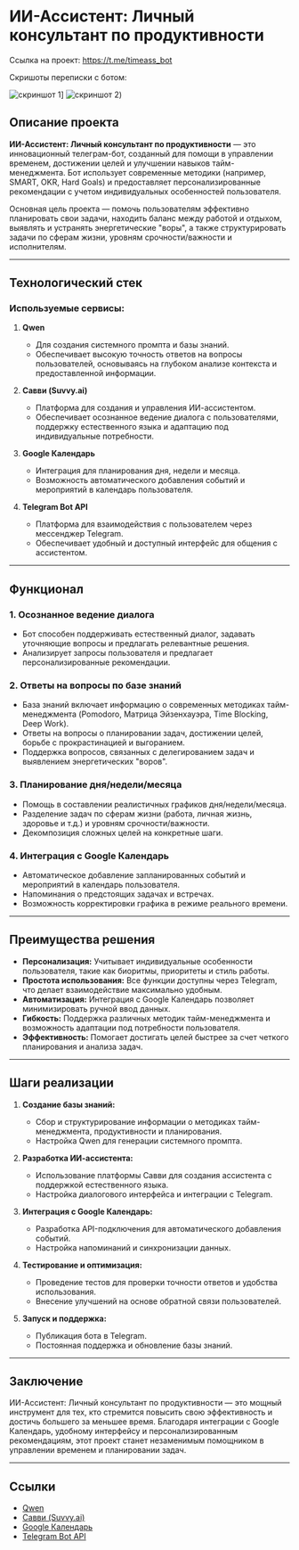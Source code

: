 
# ИИ-Ассистент: Личный консультант по продуктивности

Ссылка на проект: https://t.me/timeass_bot

Скришоты переписки с ботом: 

![скриншот 1](https://github.com/OlgaKor15/ai_assistent/blob/main/%D1%8F%D1%87.JPG?raw=true)]
![скриншот 2](https://github.com/OlgaKor15/ai_assistent/blob/main/%D1%8F%D1%87.JPG?raw=true))

## Описание проекта

**ИИ-Ассистент: Личный консультант по продуктивности** — это инновационный телеграм-бот, созданный для помощи в управлении временем, достижении целей и улучшении навыков тайм-менеджмента. Бот использует современные методики (например, SMART, OKR, Hard Goals) и предоставляет персонализированные рекомендации с учетом индивидуальных особенностей пользователя.

Основная цель проекта — помочь пользователям эффективно планировать свои задачи, находить баланс между работой и отдыхом, выявлять и устранять энергетические "воры", а также структурировать задачи по сферам жизни, уровням срочности/важности и исполнителям.

---

## Технологический стек

### Используемые сервисы:
1. **Qwen**  
   - Для создания системного промпта и базы знаний.
   - Обеспечивает высокую точность ответов на вопросы пользователей, основываясь на глубоком анализе контекста и предоставленной информации.

2. **Савви (Suvvy.ai)**  
   - Платформа для создания и управления ИИ-ассистентом.
   - Обеспечивает осознанное ведение диалога с пользователями, поддержку естественного языка и адаптацию под индивидуальные потребности.

3. **Google Календарь**  
   - Интеграция для планирования дня, недели и месяца.
   - Возможность автоматического добавления событий и мероприятий в календарь пользователя.

4. **Telegram Bot API**  
   - Платформа для взаимодействия с пользователем через мессенджер Telegram.
   - Обеспечивает удобный и доступный интерфейс для общения с ассистентом.

---

## Функционал

### 1. **Осознанное ведение диалога**
   - Бот способен поддерживать естественный диалог, задавать уточняющие вопросы и предлагать релевантные решения.
   - Анализирует запросы пользователя и предлагает персонализированные рекомендации.

### 2. **Ответы на вопросы по базе знаний**
   - База знаний включает информацию о современных методиках тайм-менеджмента (Pomodoro, Матрица Эйзенхауэра, Time Blocking, Deep Work).
   - Ответы на вопросы о планировании задач, достижении целей, борьбе с прокрастинацией и выгоранием.
   - Поддержка вопросов, связанных с делегированием задач и выявлением энергетических "воров".

### 3. **Планирование дня/недели/месяца**
   - Помощь в составлении реалистичных графиков дня/недели/месяца.
   - Разделение задач по сферам жизни (работа, личная жизнь, здоровье и т.д.) и уровням срочности/важности.
   - Декомпозиция сложных целей на конкретные шаги.

### 4. **Интеграция с Google Календарь**
   - Автоматическое добавление запланированных событий и мероприятий в календарь пользователя.
   - Напоминания о предстоящих задачах и встречах.
   - Возможность корректировки графика в режиме реального времени.

---

## Преимущества решения

- **Персонализация:** Учитывает индивидуальные особенности пользователя, такие как биоритмы, приоритеты и стиль работы.
- **Простота использования:** Все функции доступны через Telegram, что делает взаимодействие максимально удобным.
- **Автоматизация:** Интеграция с Google Календарь позволяет минимизировать ручной ввод данных.
- **Гибкость:** Поддержка различных методик тайм-менеджмента и возможность адаптации под потребности пользователя.
- **Эффективность:** Помогает достигать целей быстрее за счет четкого планирования и анализа задач.

---

## Шаги реализации

1. **Создание базы знаний:**  
   - Сбор и структурирование информации о методиках тайм-менеджмента, продуктивности и планирования.
   - Настройка Qwen для генерации системного промпта.

2. **Разработка ИИ-ассистента:**  
   - Использование платформы Савви для создания ассистента с поддержкой естественного языка.
   - Настройка диалогового интерфейса и интеграции с Telegram.

3. **Интеграция с Google Календарь:**  
   - Разработка API-подключения для автоматического добавления событий.
   - Настройка напоминаний и синхронизации данных.

4. **Тестирование и оптимизация:**  
   - Проведение тестов для проверки точности ответов и удобства использования.
   - Внесение улучшений на основе обратной связи пользователей.

5. **Запуск и поддержка:**  
   - Публикация бота в Telegram.
   - Постоянная поддержка и обновление базы знаний.

---

## Заключение

ИИ-Ассистент: Личный консультант по продуктивности — это мощный инструмент для тех, кто стремится повысить свою эффективность и достичь большего за меньшее время. Благодаря интеграции с Google Календарь, удобному интерфейсу и персонализированным рекомендациям, этот проект станет незаменимым помощником в управлении временем и планировании задач.

---

## Ссылки

- [Qwen](https://qwen.com/)  
- [Савви (Suvvy.ai)](https://suvvy.ai/)  
- [Google Календарь](https://calendar.google.com/)  
- [Telegram Bot API](https://core.telegram.org/bots/api)
```

